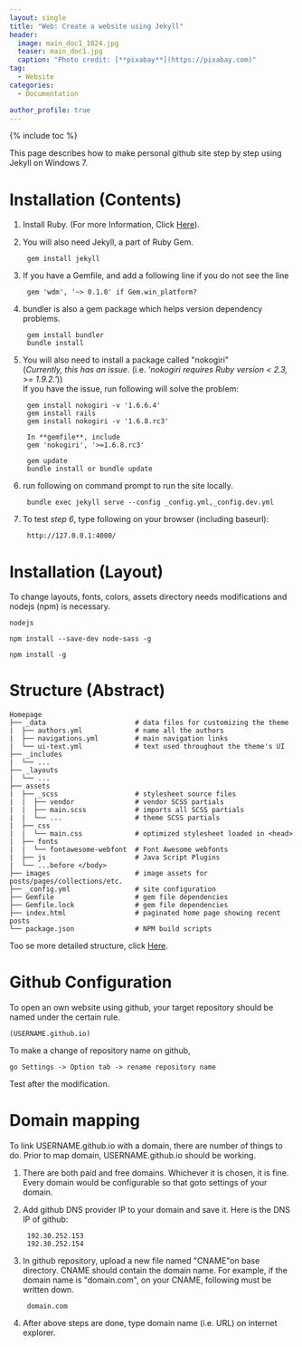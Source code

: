```yaml
---
layout: single
title: "Web: Create a website using Jekyll"
header:
  image: main_doc1_1024.jpg
  teaser: main_doc1.jpg
  caption: "Photo credit: [**pixabay**](https://pixabay.com)"
tag: 
  - Website
categories: 
  - Documentation

author_profile: true
---
```


{% include toc %}

This page describes how to make personal github site step by step using Jekyll on Windows 7.

# Installation (Contents)

1. Install Ruby. (For more Information, Click [Here](http://jekyll-windows.juthilo.com/1-ruby-and-devkit/)).

2. You will also need Jekyll, a part of Ruby Gem. <br>

        gem install jekyll


3. If you have a Gemfile, and add a following line if you do not see the line 

	    gem 'wdm', '~> 0.1.0' if Gem.win_platform?

4. bundler is also a gem package which helps version dependency problems.
   
	    gem install bundler
	    bundle install

5. You will also need to install a package called "nokogiri" <br>
   (*Currently, this has an issue*. (i.e. *'nokogiri requires Ruby version < 2.3, >= 1.9.2.'*))<br>
   If you have the issue, run following will solve the problem:
 
		gem install nokogiri -v '1.6.6.4'
		gem install rails 
		gem install nokogiri -v '1.6.8.rc3'

		In **gemfile**, include
		gem 'nokogiri', '>=1.6.8.rc3' 
	
		gem update  
		bundle install or bundle update

6. run following on command prompt to run the site locally.

    	bundle exec jekyll serve --config _config.yml,_config.dev.yml 


7. To test *step 6*, type following on your browser (including baseurl): 

		http://127.0.0.1:4000/ 

# Installation (Layout)

To change layouts, fonts, colors, assets directory needs modifications and nodejs (npm) is necessary.

	nodejs
	
	npm install --save-dev node-sass -g
	
	npm install -g



# Structure (Abstract)

	Homepage
	├── _data                      # data files for customizing the theme
	|  ├── authors.yml             # name all the authors 
	|  ├── navigations.yml         # main navigation links
	|  └── ui-text.yml             # text used throughout the theme's UI
	├── _includes
	|  └── ...
	├── _layouts
	|  └── ...
	├── assets
	|  ├── _scss                   # stylesheet source files
	|  |  ├── vendor               # vendor SCSS partials
	|  |  ├── main.scss            # imports all SCSS partials
	|  |  └── ...                  # theme SCSS partials
	|  ├── css
	|  |  └── main.css             # optimized stylesheet loaded in <head>
	|  ├── fonts
	|  |  └── fontawesome-webfont  # Font Awesome webfonts
	|  ├── js                      # Java Script Plugins
	|  └── ...before </body>
	├── images                     # image assets for posts/pages/collections/etc.
	├── _config.yml                # site configuration
	├── Gemfile                    # gem file dependencies
	├── Gemfile.lock               # gem file dependencies
	├── index.html                 # paginated home page showing recent posts
	└── package.json               # NPM build scripts

Too se more detailed structure, click [Here](https://mmistakes.github.io/minimal-mistakes/docs/structure/).


# Github Configuration

To open an own website using github, your target repository should be named under the certain rule.

	(USERNAME.github.io)  

To make a change of repository name on github, 

	go Settings -> Option tab -> rename repository name

Test after the modification.
 

# Domain mapping 

To link USERNAME.github.io with a domain, there are number of things to do. 
Prior to map domain, USERNAME.github.io should be working.

1. There are both paid and free domains. Whichever it is chosen, it is fine.
Every domain would be configurable so that goto settings of your domain.


2. Add github DNS provider IP to your domain and save it.
   Here is the DNS IP of github:

		192.30.252.153
		192.30.252.154

3. In github repository, upload a new file named "CNAME"on base directory.
   CNAME should contain the domain name. For example, if the domain name is "domain.com", on your CNAME, following must be written down.

		domain.com

4. After above steps are done, type domain name (i.e. URL) on internet explorer.  

